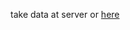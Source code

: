 take data at server or [here](https://aij-2019.s3.eu-central-1.amazonaws.com/public/aij2019-sber_and_huawei-baseline-v2.zip)
